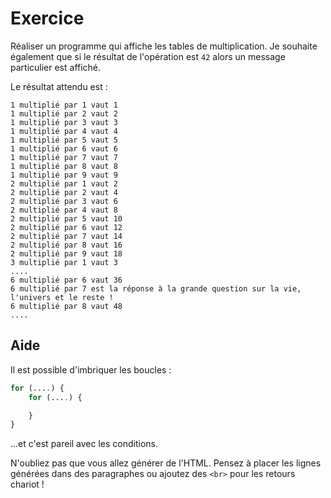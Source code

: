 # Exercice

Réaliser un programme qui affiche les tables de multiplication. Je souhaite également que si le résultat de l'opération est ```42``` alors un message particulier est affiché.

Le résultat attendu est :

```
1 multiplié par 1 vaut 1
1 multiplié par 2 vaut 2
1 multiplié par 3 vaut 3
1 multiplié par 4 vaut 4
1 multiplié par 5 vaut 5
1 multiplié par 6 vaut 6
1 multiplié par 7 vaut 7
1 multiplié par 8 vaut 8
1 multiplié par 9 vaut 9
2 multiplié par 1 vaut 2
2 multiplié par 2 vaut 4
2 multiplié par 3 vaut 6
2 multiplié par 4 vaut 8
2 multiplié par 5 vaut 10
2 multiplié par 6 vaut 12
2 multiplié par 7 vaut 14
2 multiplié par 8 vaut 16
2 multiplié par 9 vaut 18
3 multiplié par 1 vaut 3
....
6 multiplié par 6 vaut 36
6 multiplié par 7 est la réponse à la grande question sur la vie, l'univers et le reste !
6 multiplié par 8 vaut 48
....
```

## Aide

Il est possible d'imbriquer les boucles :

```php
for (....) {
    for (....) {

    }
}
```
…et c'est pareil avec les conditions.

N'oubliez pas que vous allez générer de l'HTML. Pensez à placer les lignes générées dans des paragraphes ou ajoutez des ```<br>``` pour les retours chariot !

